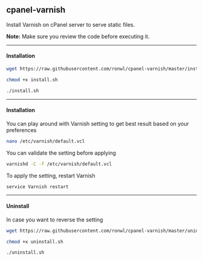 ## cpanel-varnish

Install Varnish on cPanel server to serve static files.

**Note:** Make sure you review the code before executing it.

---

#### Installation

````bash
wget https://raw.githubusercontent.com/ronwl/cpanel-varnish/master/install.sh
````

````bash
chmod +x install.sh
````

````bash
./install.sh
````

---

#### Installation

You can play around with Varnish setting to get best result based on your preferences
````bash
nano /etc/varnish/default.vcl
````

You can validate the setting before applying
````bash
varnishd -C -f /etc/varnish/default.vcl
````

To apply the setting, restart Varnish
````bash
service Varnish restart
````

---

#### Uninstall

In case you want to reverse the setting

````bash
wget https://raw.githubusercontent.com/ronwl/cpanel-varnish/master/uninstall.sh
````

````bash
chmod +x uninstall.sh
````

````bash
./uninstall.sh

